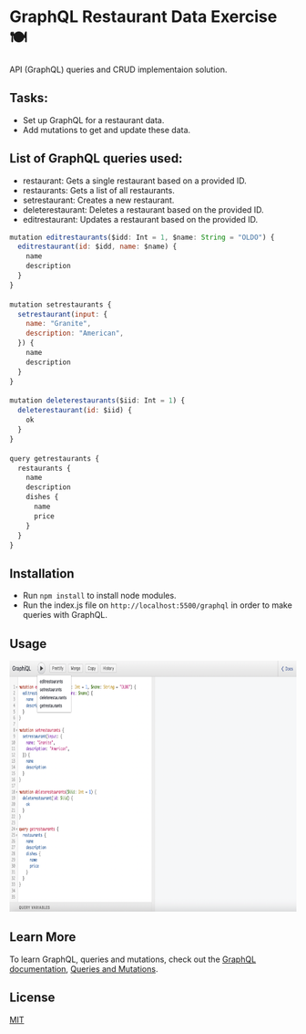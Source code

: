 # GraphQL Restaurant Data Exercise 🍽

API (GraphQL) queries and CRUD implementaion solution.

## Tasks:

- Set up GraphQL for a restaurant data.
- Add mutations to get and update these data.

## List of GraphQL queries used:

- restaurant: Gets a single restaurant based on a provided ID. 
- restaurants: Gets a list of all restaurants. 
- setrestaurant: Creates a new restaurant. 
- deleterestaurant: Deletes a restaurant based on the provided ID.
- editrestaurant: Updates a restaurant based on the provided ID.

```javaScript
mutation editrestaurants($idd: Int = 1, $name: String = "OLDO") {
  editrestaurant(id: $idd, name: $name) {
    name
    description
  }
}

mutation setrestaurants {
  setrestaurant(input: {
    name: "Granite",
    description: "American",
  }) {
    name
    description
  }
}

mutation deleterestaurants($iid: Int = 1) {
  deleterestaurant(id: $iid) {
    ok
  }
}

query getrestaurants {
  restaurants {
    name
    description
    dishes {
      name
      price
    }
  }
}
```

## Installation

- Run `npm install` to install node modules.
- Run the index.js file on `http://localhost:5500/graphql` in order to make queries with GraphQL.

## Usage

<img src = 'https://raw.githubusercontent.com/anyapages/graphql-restaurant-data-exercise/main/image.png?token=ATDMTEB7ZUUGO34UBGIMEGTBLLXHK' width="550" height="440"> 

## Learn More

To learn GraphQL, queries and mutations, check out the [GraphQL documentation](https://graphql.org/), [Queries and Mutations](https://graphql.org/learn/queries/).

## License

[MIT](https://github.com/anyapages/graphql-restaurant-data-exercise/blob/main/LICENSE) 
